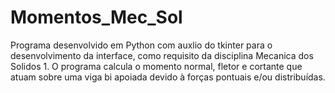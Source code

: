 # Momentos_Mec_Sol
 Programa desenvolvido em Python com auxlio do tkinter para o desenvolvimento da interface, como requisito da disciplina Mecanica dos Solidos 1. O programa calcula o momento normal, fletor e cortante que atuam sobre uma viga bi apoiada devido à forças pontuais e/ou distribuídas.
